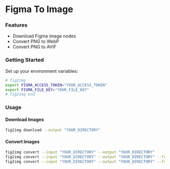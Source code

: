 # Figma To Image

### Features

- Download Figma image nodes
- Convert PNG to WebP
- Convert PNG to AVIF

### Getting Started

Set up your environment variables:

```bash
# fig2img
export FIGMA_ACCESS_TOKEN="YOUR_ACCESS_TOKEN"
export FIGMA_FILE_KEY="YOUR_FILE_KEY"
# fig2img end
```

### Usage

#### Download Images

```bash
fig2img download --output "YOUR_DIRECTORY"
```

#### Convert Images

```bash
fig2img convert --input "YOUR_DIRECTORY" --output "YOUR_DIRECTORY"
fig2img convert --input "YOUR_DIRECTORY" --output "YOUR_DIRECTORY" --format webp
fig2img convert --input "YOUR_DIRECTORY" --output "YOUR_DIRECTORY" --format avif
```

